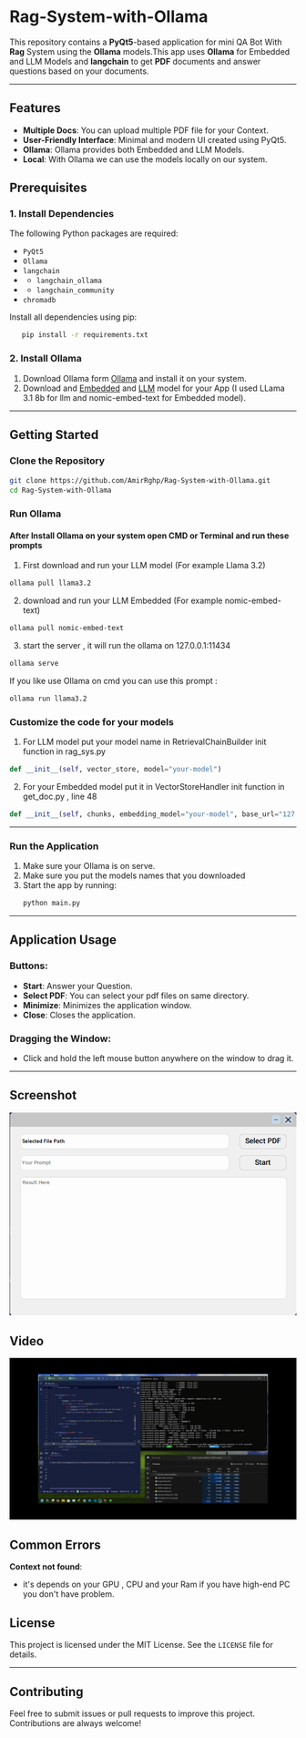 ﻿# Rag-System-with-Ollama

This repository contains a **PyQt5**-based application for mini QA Bot With **Rag**  System using the **Ollama** models.This app uses **Ollama** for Embedded and LLM Models and **langchain** to get **PDF** documents and answer questions based on your documents.

---

## Features

- **Multiple Docs**: You can upload multiple PDF file for your Context.
- **User-Friendly Interface**: Minimal and modern UI created using PyQt5.
- **Ollama**: Ollama provides both Embedded and LLM Models.
- **Local**: With Ollama we can use the models locally on our system.

## Prerequisites

### 1. Install Dependencies
The following Python packages are required:

- `PyQt5`
- `Ollama`
- `langchain`
- - `langchain_ollama`
- - `langchain_community`
- `chromadb`

Install all dependencies using pip:
```bash
   pip install -r requirements.txt
```

### 2. Install Ollama
1. Download Ollama form [Ollama](https://ollama.com/) and install it on your system.
2. Download and [Embedded](https://ollama.com/search?c=embedding) and [LLM](https://ollama.com/search?c=tools) model for your App (I used LLama 3.1 8b for llm and nomic-embed-text for Embedded model).
---

## Getting Started

### Clone the Repository
```bash
git clone https://github.com/AmirRghp/Rag-System-with-Ollama.git
cd Rag-System-with-Ollama
```

### Run Ollama

#### After Install Ollama on your system open CMD or Terminal and run these prompts
1. First download and run your LLM model (For example Llama 3.2)
```bash
ollama pull llama3.2
```
2. download and run your LLM Embedded (For example nomic-embed-text)
```bash
ollama pull nomic-embed-text
```
3. start the server , it will run the ollama on 127.0.0.1:11434
```bash
ollama serve
```
If you like use Ollama on cmd you can use this prompt :
```bash
ollama run llama3.2
```
### Customize the code for your models 
1. For LLM model put your model name in RetrievalChainBuilder init function in rag_sys.py
```python
def __init__(self, vector_store, model="your-model")
```
2. For your Embedded model put it in VectorStoreHandler init function in get_doc.py , line 48
```python
def __init__(self, chunks, embedding_model="your-model", base_url="127.0.0.1:11434", persist_dir="./sql_chroma_db")
```
---

### Run the Application
1. Make sure your Ollama is on serve.
2. Make sure you put the models names that you downloaded
3. Start the app by running:
   ```bash
   python main.py
   ```
---

## Application Usage

### Buttons:
- **Start**: Answer your Question.
- **Select PDF**: You can select your pdf files on same directory.
- **Minimize**: Minimizes the application window.
- **Close**: Closes the application.

### Dragging the Window:
- Click and hold the left mouse button anywhere on the window to drag it.

---

## Screenshot
![App Screenshot](screenshots/AppPic.png)
## Video
![App Video](screenshots/AppVideo.gif)


## Common Errors
**Context not found**:
   - it's depends on your GPU , CPU and your Ram if you have high-end PC you don't have problem.

## License

This project is licensed under the MIT License. See the `LICENSE` file for details.

---
## Contributing

Feel free to submit issues or pull requests to improve this project. Contributions are always welcome!
